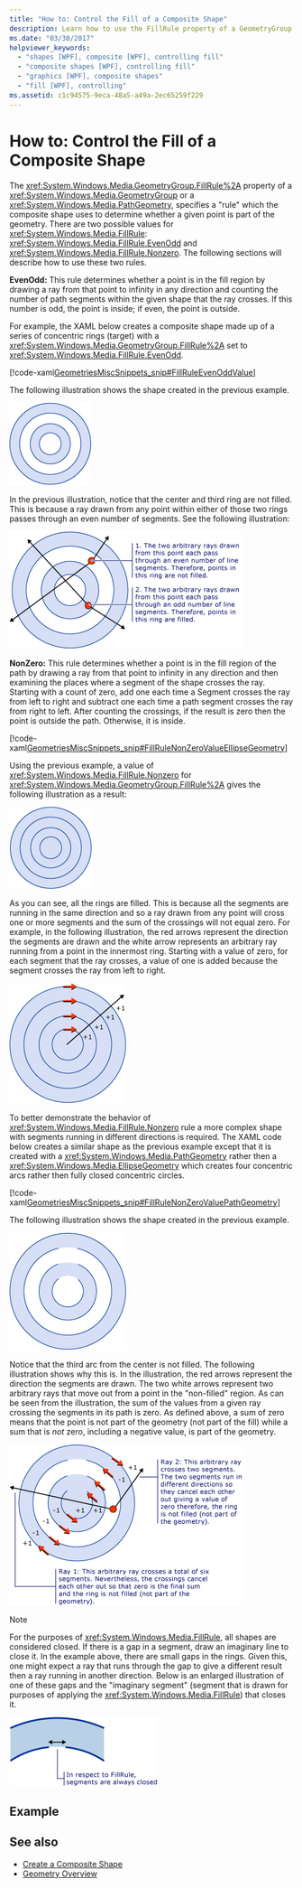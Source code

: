 ```yaml
---
title: "How to: Control the Fill of a Composite Shape"
description: Learn how to use the FillRule property of a GeometryGroup or a PathGeometry to determine whether a given point is part of the geometry.
ms.date: "03/30/2017"
helpviewer_keywords:
  - "shapes [WPF], composite [WPF], controlling fill"
  - "composite shapes [WPF], controlling fill"
  - "graphics [WPF], composite shapes"
  - "fill [WPF], controlling"
ms.assetid: c1c94575-9eca-48a5-a49a-2ec65259f229
---
```

# How to: Control the Fill of a Composite Shape

The <xref:System.Windows.Media.GeometryGroup.FillRule%2A> property of a <xref:System.Windows.Media.GeometryGroup> or a <xref:System.Windows.Media.PathGeometry>, specifies a "rule" which the composite shape uses to determine whether a given point is part of the geometry. There are two possible values for <xref:System.Windows.Media.FillRule>: <xref:System.Windows.Media.FillRule.EvenOdd> and <xref:System.Windows.Media.FillRule.Nonzero>. The following sections will describe how to use these two rules.

**EvenOdd:** This rule determines whether a point is in the fill region by drawing a ray from that point to infinity in any direction and counting the number of path segments within the given shape that the ray crosses. If this number is odd, the point is inside; if even, the point is outside.

For example, the XAML below creates a composite shape made up of a series of concentric rings (target) with a <xref:System.Windows.Media.GeometryGroup.FillRule%2A> set to <xref:System.Windows.Media.FillRule.EvenOdd>.

[!code-xaml[GeometriesMiscSnippets_snip#FillRuleEvenOddValue](~/samples/snippets/xaml/VS_Snippets_Wpf/GeometriesMiscSnippets_snip/XAML/FillRuleExample.xaml#fillruleevenoddvalue)]

The following illustration shows the shape created in the previous example.

![A circle made up of a series concentric rings with alternating colors.](./media/how-to-control-the-fill-of-a-composite-shape/fillrule-evenodd-property.png)

In the previous illustration, notice that the center and third ring are not filled. This is because a ray drawn from any point within either of those two rings passes through an even number of segments. See the following illustration:

![Diagram showing the EvenOdd rays drawn in the circle.](./media/how-to-control-the-fill-of-a-composite-shape/fillrule-evenodd-rays.png)

**NonZero:** This rule determines whether a point is in the fill region of the path by drawing a ray from that point to infinity in any direction and then examining the places where a segment of the shape crosses the ray. Starting with a count of zero, add one each time a Segment crosses the ray from left to right and subtract one each time a path segment crosses the ray from right to left. After counting the crossings, if the result is zero then the point is outside the path. Otherwise, it is inside.

[!code-xaml[GeometriesMiscSnippets_snip#FillRuleNonZeroValueEllipseGeometry](~/samples/snippets/xaml/VS_Snippets_Wpf/GeometriesMiscSnippets_snip/XAML/FillRuleExample.xaml#fillrulenonzerovalueellipsegeometry)]

Using the previous example, a value of <xref:System.Windows.Media.FillRule.Nonzero> for <xref:System.Windows.Media.GeometryGroup.FillRule%2A> gives the following illustration as a result:

![A circle made up of a series concentric rings all filled with the same color.](./media/how-to-control-the-fill-of-a-composite-shape/fillrule-value-nonzero.png)

As you can see, all the rings are filled. This is because all the segments are running in the same direction and so a ray drawn from any point will cross one or more segments and the sum of the crossings will not equal zero. For example, in the following illustration, the red arrows represent the direction the segments are drawn and the white arrow represents an arbitrary ray running from a point in the innermost ring. Starting with a value of zero, for each segment that the ray crosses, a value of one is added because the segment crosses the ray from left to right.

![Diagram showing the FillRule property value equal to Nonzero.](./media/how-to-control-the-fill-of-a-composite-shape/fillrule-value-equal-nonzero.png)

To better demonstrate the behavior of <xref:System.Windows.Media.FillRule.Nonzero> rule a more complex shape with segments running in different directions is required. The XAML code below creates a similar shape as the previous example except that it is created with a <xref:System.Windows.Media.PathGeometry> rather then a <xref:System.Windows.Media.EllipseGeometry> which creates four concentric arcs rather then fully closed concentric circles.

[!code-xaml[GeometriesMiscSnippets_snip#FillRuleNonZeroValuePathGeometry](~/samples/snippets/xaml/VS_Snippets_Wpf/GeometriesMiscSnippets_snip/XAML/FillRuleExample.xaml#fillrulenonzerovaluepathgeometry)]

The following illustration shows the shape created in the previous example.

![A circle made up of a series concentric rings with alternating colors with the third arc not filled.](./media/how-to-control-the-fill-of-a-composite-shape/pathgeometry-concentric-arcs.png)

Notice that the third arc from the center is not filled. The following illustration shows why this is. In the illustration, the red arrows represent the direction the segments are drawn. The two white arrows represent two arbitrary rays that move out from a point in the "non-filled" region. As can be seen from the illustration, the sum of the values from a given ray crossing the segments in its path is zero. As defined above, a sum of zero means that the point is not part of the geometry (not part of the fill) while a sum that is *not* zero, including a negative value, is part of the geometry.

![Diagram showing arbitrary rays crossing segments.](./media/how-to-control-the-fill-of-a-composite-shape/arbitrary-ray-cross-segment.png)

> [!NOTE]
> For the purposes of <xref:System.Windows.Media.FillRule>, all shapes are considered closed. If there is a gap in a segment, draw an imaginary line to close it. In the example above, there are small gaps in the rings. Given this, one might expect a ray that runs through the gap to give a different result then a ray running in another direction. Below is an enlarged illustration of one of these gaps and the "imaginary segment" (segment that is drawn for purposes of applying the <xref:System.Windows.Media.FillRule>) that closes it.

![Diagram showing FillRule segments that are always closed.](./media/how-to-control-the-fill-of-a-composite-shape/fillrule-closed-segments.png)

## Example

## See also

- [Create a Composite Shape](how-to-create-a-composite-shape.md)
- [Geometry Overview](geometry-overview.md)
